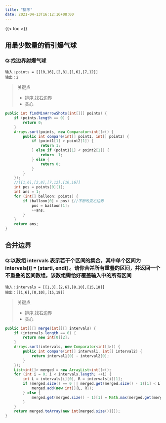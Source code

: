 ```yaml
---
title: "排序"
date: 2021-04-13T16:12:16+08:00
---
```


{{< toc >}}
## 用最少数量的箭引爆气球
### Q:找边界射爆气球
    输入：points = [[10,16],[2,8],[1,6],[7,12]]
    输出：2
> 关键点
>- 排序,找右边界
>- 贪心
```java
public int findMinArrowShots(int[][] points) {
    if (points.length == 0) {
        return 0;
    }
    Arrays.sort(points, new Comparator<int[]>() {
        public int compare(int[] point1, int[] point2) {
            if (point1[1] > point2[1]) {
                return 1;
            } else if (point1[1] < point2[1]) {
                return -1;
            } else {
                return 0;
            }
        }
    });
    //[[1,6],[2,8],[7,12],[10,16]]
    int pos = points[0][1];
    int ans = 1;
    for (int[] balloon: points) {
        if (balloon[0] > pos) {//不断改变右边界
            pos = balloon[1];
            ++ans;
        }
    }
    return ans;
}
```

## 合并边界
### Q:以数组 intervals 表示若干个区间的集合，其中单个区间为 intervals[i] = [starti, endi] 。请你合并所有重叠的区间，并返回一个不重叠的区间数组，该数组需恰好覆盖输入中的所有区间
    输入：intervals = [[1,3],[2,6],[8,10],[15,18]]
    输出：[[1,6],[8,10],[15,18]]
> 关键点
>- 排序,找右边界
>- 贪心
```java
public int[][] merge(int[][] intervals) {
    if (intervals.length == 0) {
        return new int[0][2];
    }
    Arrays.sort(intervals, new Comparator<int[]>() {
        public int compare(int[] interval1, int[] interval2) {
            return interval1[0] - interval2[0];
        }
    });
    List<int[]> merged = new ArrayList<int[]>();
    for (int i = 0; i < intervals.length; ++i) {
        int L = intervals[i][0], R = intervals[i][1];
        if (merged.size() == 0 || merged.get(merged.size() - 1)[1] < L) {
            merged.add(new int[]{L, R});
        } else {
            merged.get(merged.size() - 1)[1] = Math.max(merged.get(merged.size() - 1)[1], R);
        }
    }
    return merged.toArray(new int[merged.size()][]);
}
```